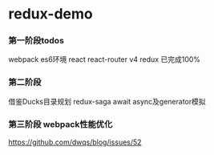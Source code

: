# redux-demo

### 第一阶段todos
webpack
es6环境
react
react-router v4
redux
已完成100%
### 第二阶段
借鉴Ducks目录规划
redux-saga
await async及generator模拟

### 第三阶段 webpack性能优化

https://github.com/dwqs/blog/issues/52